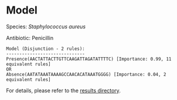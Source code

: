 
# Model

Species: *Staphylococcus aureus*

Antibiotic: Penicillin

```
Model (Disjunction - 2 rules):
------------------------------
Presence(AACTATTACTTGTTCAAGATTAGATATTTTC) [Importance: 0.99, 11 equivalent rules]
OR
Absence(AATATAAATAAAAGCCAACACATAAATGGGG) [Importance: 0.04, 2 equivalent rules]

```

For details, please refer to the [results directory](../../../../../results/scm_b/staphylococcus%20aureus/penicillin/repeat_2/).

